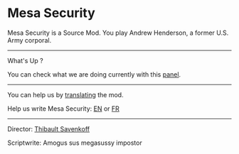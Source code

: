 # Mesa Security
Mesa Security is a Source Mod. You play Andrew Henderson, a former U.S. Army corporal.

***

What's Up ?

You can check what we are doing currently with this [panel].

***

You can help us by [translating](https://crwd.in/mesa-security) the mod.

Help us write Mesa Security: [EN] or [FR]

***

Director: [Thibault Savenkoff]

Scriptwrite: Amogus sus megasussy impostor

[EN]: https://forms.gle/5Fru3n9HPX1QC8PHA
[FR]: https://forms.gle/1k32ATVoT3njMkwA7
[panel]: https://github.com/orgs/Technologie-System/projects/2
[Thibault Savenkoff]: https://github.com/Thibault-Savenkoff
